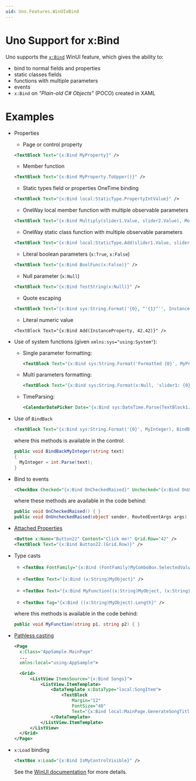 ```yaml
---
uid: Uno.Features.WinUIxBind
---
```


# Uno Support for x:Bind

Uno supports the [`x:Bind`](https://docs.microsoft.com/en-us/windows/uwp/xaml-platform/x-bind-markup-extension) WinUI feature, which gives the ability to:

- bind to normal fields and properties
- static classes fields
- functions with multiple parameters
- events
- `x:Bind` on _"Plain-old C# Objects"_ (POCO) created in XAML

# Examples

- Properties
  - Page or control property

  ```xml
  <TextBlock Text="{x:Bind MyProperty}" />
  ```

  - Member function

  ```xml
  <TextBlock Text="{x:Bind MyProperty.ToUpper()}" />
  ```

  - Static types field or properties OneTime binding

  ```xml
  <TextBlock Text="{x:Bind local:StaticType.PropertyIntValue}" />
  ```

  - OneWay local member function with multiple observable parameters

  ```xml
  <TextBlock Text="{x:Bind Multiply(slider1.Value, slider2.Value), Mode=OneWay}" />
  ```

  - OneWay static class function with  multiple observable parameters

  ```xml
  <TextBlock Text="{x:Bind local:StaticType.Add(slider1.Value, slider2.Value), Mode=OneWay}" />
  ```

  - Literal boolean parameters (`x:True`, `x:False`)

  ```xml
  <TextBlock Text="{x:Bind BoolFunc(x:False)}" />
  ```

  - Null parameter (`x:Null`)

  ```xml
  <TextBlock Text="{x:Bind TestString(x:Null)}" />
  ```

  - Quote escaping

  ```xml
  <TextBlock Text="{x:Bind sys:String.Format('{0}, ^'{1}^'', InstanceProperty, StaticProperty)}" />
  ```

  - Literal numeric value

  ```
  <TextBlock Text="{x:Bind Add(InstanceProperty, 42.42)}" />
  ```

- Use of system functions (given `xmlns:sys="using:System"`):
  - Single parameter formatting:

    ```xml
    <TextBlock Text="{x:Bind sys:String.Format('Formatted {0}', MyProperty), Mode=OneWay}" />
    ```

  - Multi parameters formatting:

    ```xml
    <TextBlock Text="{x:Bind sys:String.Format(x:Null, 'slider1: {0}, slider2:{1}', slider1.Value, slider2.Value), Mode=OneWay}" />
    ```

  - TimeParsing:

    ```xml
    <CalendarDatePicker Date="{x:Bind sys:DateTime.Parse(TextBlock1.Text)}" />
    ```

- Use of `BindBack`

  ```xml
  <TextBlock Text="{x:Bind sys:String.Format('{0}', MyInteger), BindBack=BindBackMyInteger, Mode=TwoWay}" />
  ```

  where this methods is available in the control:

  ```csharp
  public void BindBackMyInteger(string text)
  {
    MyInteger = int.Parse(text);
  }
  ```

- Bind to events

  ```xml
  <CheckBox Checked="{x:Bind OnCheckedRaised}" Unchecked="{x:Bind OnUncheckedRaised}" />
  ```

  where these methods are available in the code behind:

  ```csharp
  public void OnCheckedRaised() { }
  public void OnUncheckedRaised(object sender, RoutedEventArgs args) { }
  ```

- [Attached Properties](https://learn.microsoft.com/en-us/windows/uwp/xaml-platform/x-bind-markup-extension#attached-properties)

  ```xml
  <Button x:Name="Button22" Content="Click me!" Grid.Row="42" />
  <TextBlock Text="{x:Bind Button22.(Grid.Row)}" />
  ```

- Type casts

  - ```xml
    <TextBox FontFamily="{x:Bind (FontFamily)MyComboBox.SelectedValue}" />
    ```

  - ```xml
    <TextBox Text="{x:Bind (x:String)MyObject}" />
    ```

  - ```xml
    <TextBox Text="{x:Bind MyFunction((x:String)MyObject, (x:String)MyObject)}" />
    ```

  - ```xml
    <TextBox Tag="{x:Bind ((x:String)MyObject).Length}" />
    ```

  where this methods is available in the code behind:

  ```csharp
  public void MyFunction(string p1, string p2) { }
  ```

- [Pathless casting](https://learn.microsoft.com/en-us/windows/uwp/xaml-platform/x-bind-markup-extension#pathless-casting)

  ```xml
  <Page
    x:Class="AppSample.MainPage"
    ...
    xmlns:local="using:AppSample">

    <Grid>
        <ListView ItemsSource="{x:Bind Songs}">
            <ListView.ItemTemplate>
                <DataTemplate x:DataType="local:SongItem">
                    <TextBlock
                        Margin="12"
                        FontSize="40"
                        Text="{x:Bind local:MainPage.GenerateSongTitle((local:SongItem))}" />
                </DataTemplate>
            </ListView.ItemTemplate>
        </ListView>
    </Grid>
  </Page>
  ```

- `x:Load` binding

  ```xml
  <TextBox x:Load="{x:Bind IsMyControlVisible}" />
  ```

  See the [WinUI documentation](https://learn.microsoft.com/en-us/windows/uwp/xaml-platform/x-bind-markup-extension) for more details.

